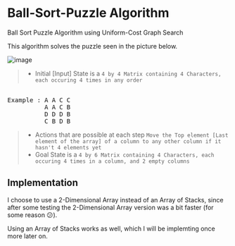 # Ball-Sort-Puzzle Algorithm
Ball Sort Puzzle Algorithm using Uniform-Cost Graph Search

This algorithm solves the puzzle seen in the picture below.

![image](https://user-images.githubusercontent.com/79465272/147432158-60638aca-5e41-430a-82e1-8a4a6ff0dd5a.png)

>- Initial [Input] State is a `4 by 4 Matrix containing 4 Characters, each occuring 4 times in any order`
<pre> 
Example : A A C C
          A A C B
          D D D B
          C B D B
</pre>

>- Actions that are possible at each step `Move the Top element [Last element of the array] of a column to any other column if it hasn't 4 elements yet`
>- Goal State is a `4 by 6 Matrix containing 4 Characters, each occuring 4 times in a column, and 2 empty columns`


## Implementation

I choose to use a 2-Dimensional Array instead of an Array of Stacks, since after some testing the 2-Dimensional Array version was a bit faster (for some reason 😕).

Using an Array of Stacks works as well, which I will be implemting once more later on.
